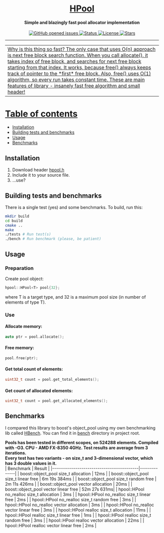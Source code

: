 <h1 align="center">
  <br>
  <a href="https://github.com/randommfs/HPool/archive/master.zip">HPool</a>
</h1>

<h4 align="center">Simple and blazingly fast pool allocator implementation</h4>

<p align="center">
    <a href="https://github.com/randommfs/HPool/issues">
    <img src="https://img.shields.io/github/issues/randommfs/HPool?color=lime"
         alt="GitHub opened issues">
    <img src="https://img.shields.io/badge/status-stable-lime"
         alt="Status">
    <img src="https://img.shields.io/github/license/randommfs/HPool?color=lime"
         alt="License">
    <img src="https://img.shields.io/github/stars/randommfs/HPool?color=lime"
         alt="Stars">
</p>

---
<table>
<tr>
<td>
Why is this thing so fast? The only case that uses O(n) approach is next free block search function. When you call allocate(), it takes index of free block, and searches for next free block starting from that index. It works, because free() always keeps track of pointer to the *first* free block. Also, free() uses O(1) algorithm, so every run takes constant time. These are main features of library - insanely fast free algorithm and small header!
</td>
</tr>
</table>

# Table of contents
- [Installation](#installation)
- [Building tests and benchmarks](#building-tests-and-benchmarks)
- [Usage](#usage)
- [Benchmarks](#benchmarks)

## Installation
1. Download header [hpool.h](hpool.hpp)
2. Include it to your source file.
3. ...use?

## Building tests and benchmarks
There is a single test (yes) and some benchmarks. To build, run this:
```bash
mkdir build
cd build
cmake ..
make
./tests # Run test(s)
./bench # Run benchmark (please, be patient)
```

## Usage

### Preparation
Create pool object:
```cpp
hpool::HPool<T> pool{32};
```
where T is a target type, and 32 is a maximum pool size (in number of elements of type T).

### Use
#### Allocate memory:
```cpp
auto ptr = pool.allocate();
```

#### Free memory:
```cpp
pool.free(ptr);
```

#### Get total count of elements:
```cpp
uint32_t count = pool.get_total_elements();
```

#### Get count of allocated elements:
```cpp
uint32_t count = pool.get_allocated_elements();
```

## Benchmarks

I compared this library to boost's object_pool using my own benchmarking lib called [HBench](https://github.com/randommfs/HBench). You can find it in [bench](bench) directory in project root.

**Pools has been tested in different scopes, on 524288 elements. Compiled with -O3. CPU - AMD FX-8350 4GHz. Test results are average from 3 iterations.**  
**Every test has two variants - on size_t and 3-dimensional vector, which has 3 double values in it.**  
| Benchmark                       	          | Result      	|
|--------------------------------------------|--------------|
| boost::object_pool size_t  allocation  	| 12ms        	|
| boost::object_pool size_t linear free      | 6m 19s 384ms |
| boost::object_pool size_t random free 	| 2m 11s 426ms |
| boost::object_pool vector  allocation  	| 20ms        	|
| boost::object_pool vector linear free      | 52m 27s 631ms|
| hpool::HPool no_realloc size_t allocation  | 3ms         	|
| hpool::HPool no_realloc size_t linear free | 2ms         	|
| hpool::HPool no_realloc size_t random free | 3ms         	|
| hpool::HPool no_realloc vector allocation  | 3ms         	|
| hpool::HPool no_realloc vector linear free | 3ms         	|
| hpool::HPool realloc size_t allocation     | 11ms         |
| hpool::HPool realloc size_t linear free    | 1ms         	|
| hpool::HPool realloc size_t random free    | 3ms         	|
| hpool::HPool realloc vector allocation     | 22ms         |
| hpool::HPool realloc vector linear free    | 2ms         	|
